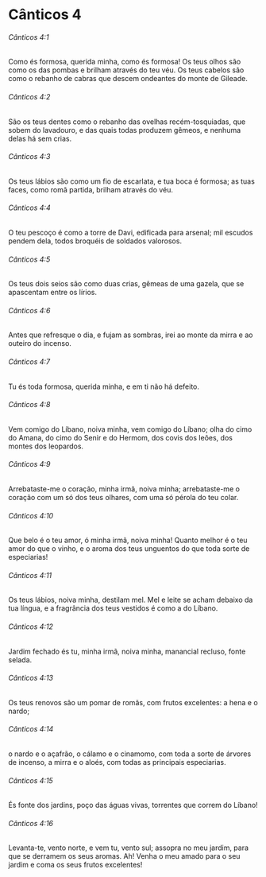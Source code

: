 # Cânticos 4

###### Cânticos 4:1

Como és formosa, querida minha, como és formosa! Os teus olhos são como os das pombas e brilham através do teu véu. Os teus cabelos são como o rebanho de cabras que descem ondeantes do monte de Gileade.

###### Cânticos 4:2

São os teus dentes como o rebanho das ovelhas recém-tosquiadas, que sobem do lavadouro, e das quais todas produzem gêmeos, e nenhuma delas há sem crias.

###### Cânticos 4:3

Os teus lábios são como um fio de escarlata, e tua boca é formosa; as tuas faces, como romã partida, brilham através do véu.

###### Cânticos 4:4

O teu pescoço é como a torre de Davi, edificada para arsenal; mil escudos pendem dela, todos broquéis de soldados valorosos.

###### Cânticos 4:5

Os teus dois seios são como duas crias, gêmeas de uma gazela, que se apascentam entre os lírios.

###### Cânticos 4:6

Antes que refresque o dia, e fujam as sombras, irei ao monte da mirra e ao outeiro do incenso.

###### Cânticos 4:7

Tu és toda formosa, querida minha, e em ti não há defeito.

###### Cânticos 4:8

Vem comigo do Líbano, noiva minha, vem comigo do Líbano; olha do cimo do Amana, do cimo do Senir e do Hermom, dos covis dos leões, dos montes dos leopardos.

###### Cânticos 4:9

Arrebataste-me o coração, minha irmã, noiva minha; arrebataste-me o coração com um só dos teus olhares, com uma só pérola do teu colar.

###### Cânticos 4:10

Que belo é o teu amor, ó minha irmã, noiva minha! Quanto melhor é o teu amor do que o vinho, e o aroma dos teus unguentos do que toda sorte de especiarias!

###### Cânticos 4:11

Os teus lábios, noiva minha, destilam mel. Mel e leite se acham debaixo da tua língua, e a fragrância dos teus vestidos é como a do Líbano.

###### Cânticos 4:12

Jardim fechado és tu, minha irmã, noiva minha, manancial recluso, fonte selada.

###### Cânticos 4:13

Os teus renovos são um pomar de romãs, com frutos excelentes: a hena e o nardo;

###### Cânticos 4:14

o nardo e o açafrão, o cálamo e o cinamomo, com toda a sorte de árvores de incenso, a mirra e o aloés, com todas as principais especiarias.

###### Cânticos 4:15

És fonte dos jardins, poço das águas vivas, torrentes que correm do Líbano!

###### Cânticos 4:16

Levanta-te, vento norte, e vem tu, vento sul; assopra no meu jardim, para que se derramem os seus aromas. Ah! Venha o meu amado para o seu jardim e coma os seus frutos excelentes!

